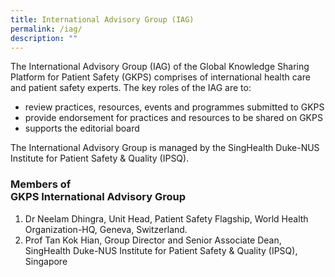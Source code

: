 ```yaml
---
title: International Advisory Group (IAG)
permalink: /iag/
description: ""
---
```

The International Advisory Group (IAG) of the Global Knowledge Sharing Platform for Patient Safety (GKPS) comprises of international health care and patient safety experts.  The key roles of the IAG are to:

* review practices, resources, events and programmes submitted to GKPS
* provide endorsement for practices and resources to be shared on GKPS
* supports the editorial board

The International Advisory Group is managed by the SingHealth Duke-NUS Institute for Patient Safety &amp; Quality (IPSQ). 

### Members of <br> GKPS International Advisory Group

1. Dr Neelam Dhingra, Unit Head, Patient Safety Flagship, World Health Organization-HQ, Geneva, Switzerland.
2. Prof Tan Kok Hian, Group Director and Senior Associate Dean, SingHealth Duke-NUS Institute for Patient Safety &amp; Quality (IPSQ), Singapore